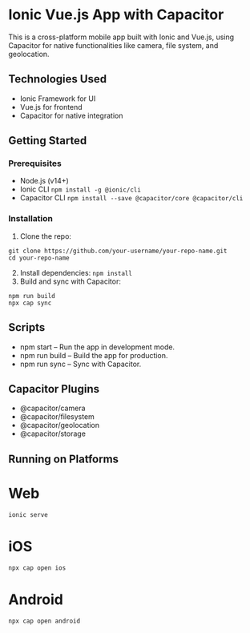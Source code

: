 
# Ionic Vue.js App with Capacitor
This is a cross-platform mobile app built with Ionic and Vue.js, using Capacitor for native functionalities like camera, file system, and geolocation.

## Technologies Used
- Ionic Framework for UI
- Vue.js for frontend
- Capacitor for native integration
## Getting Started
### Prerequisites
- Node.js (v14+)
- Ionic CLI
```npm install -g @ionic/cli```
- Capacitor CLI
```npm install --save @capacitor/core @capacitor/cli```
### Installation
1. Clone the repo:
```
git clone https://github.com/your-username/your-repo-name.git
cd your-repo-name
```
2. Install dependencies:
```npm install```
3. Build and sync with Capacitor:
```
npm run build
npx cap sync
```
## Scripts
- npm start – Run the app in development mode.
- npm run build – Build the app for production.
- npm run sync – Sync with Capacitor.
## Capacitor Plugins
- @capacitor/camera
- @capacitor/filesystem
- @capacitor/geolocation
- @capacitor/storage
## Running on Platforms
# Web
```ionic serve```
# iOS
```npx cap open ios```
# Android
```npx cap open android```
